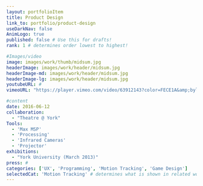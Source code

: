 ```yaml
---
layout: portfolioItem
title: Product Design
link_to: portfolio/product-design
useDarkNav: false
AnimLogo: true
published: false # Use this for drafts!
rank: 1 # determines order lowest to highest!

#Images/video
image: images/work/thumb/midsum.jpg
headerImage: images/work/header/midsum.jpg
headerImage-md: images/work/header/midsum.jpg
headerImage-lg: images/work/header/midsum.jpg
youtubeURL: #
vimeoURL: "https://player.vimeo.com/video/63912143?color=FECE1A&amp;byline=0&amp;portrait=0"

#content
date: 2016-06-12
collaboration:
  - "Theatre @ York"
Tools:
  - 'Max MSP'
  - 'Processing'
  - 'Infrared Cameras'
  - 'Projector'
exhibitions:
  - "York University (March 2013)"
press: #
categories: ['UX', 'Programming', 'Motion Tracking', 'Game Design']
selectedCat: 'Motion Tracking' # determines what is shown in related works
---
```

